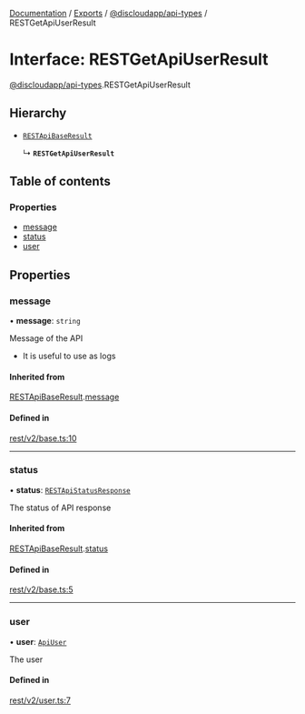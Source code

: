 [Documentation](../README.md) / [Exports](../modules.md) / [@discloudapp/api-types](../modules/discloudapp_api_types.md) / RESTGetApiUserResult

# Interface: RESTGetApiUserResult

[@discloudapp/api-types](../modules/discloudapp_api_types.md).RESTGetApiUserResult

## Hierarchy

- [`RESTApiBaseResult`](discloudapp_api_types.RESTApiBaseResult.md)

  ↳ **`RESTGetApiUserResult`**

## Table of contents

### Properties

- [message](discloudapp_api_types.RESTGetApiUserResult.md#message)
- [status](discloudapp_api_types.RESTGetApiUserResult.md#status)
- [user](discloudapp_api_types.RESTGetApiUserResult.md#user)

## Properties

### message

• **message**: `string`

Message of the API
- It is useful to use as logs

#### Inherited from

[RESTApiBaseResult](discloudapp_api_types.RESTApiBaseResult.md).[message](discloudapp_api_types.RESTApiBaseResult.md#message)

#### Defined in

[rest/v2/base.ts:10](https://github.com/discloud/discloud.app/blob/bf097cb/packages/api-types/rest/v2/base.ts#L10)

___

### status

• **status**: [`RESTApiStatusResponse`](../modules/discloudapp_api_types.md#restapistatusresponse)

The status of API response

#### Inherited from

[RESTApiBaseResult](discloudapp_api_types.RESTApiBaseResult.md).[status](discloudapp_api_types.RESTApiBaseResult.md#status)

#### Defined in

[rest/v2/base.ts:5](https://github.com/discloud/discloud.app/blob/bf097cb/packages/api-types/rest/v2/base.ts#L5)

___

### user

• **user**: [`ApiUser`](discloudapp_api_types.ApiUser.md)

The user

#### Defined in

[rest/v2/user.ts:7](https://github.com/discloud/discloud.app/blob/bf097cb/packages/api-types/rest/v2/user.ts#L7)

